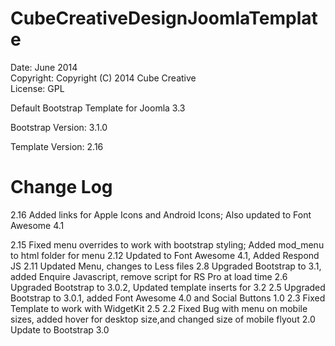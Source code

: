 CubeCreativeDesignJoomlaTemplate
================================
Date:	June 2014 <br>
Copyright:	Copyright (C) 2014 Cube Creative <br>
License:	GPL

Default Bootstrap Template for Joomla 3.3

Bootstrap Version:	3.1.0

Template Version:	2.16

Change Log
=================================
2.16 Added links for Apple Icons and Android Icons; Also updated to Font Awesome 4.1

2.15 Fixed menu overrides to work with bootstrap styling; Added mod_menu to html folder for menu
2.12 Updated to Font Awesome 4.1, Added Respond JS
2.11 Updated Menu, changes to Less files
2.8  Upgraded Bootstrap to 3.1, added Enquire Javascript, remove script for RS Pro at load time
2.6  Upgraded Bootstrap to 3.0.2, Updated template inserts for 3.2
2.5  Upgraded Bootstrap to 3.0.1, added Font Awesome 4.0 and Social Buttons 1.0
2.3  Fixed Template to work with WidgetKit 2.5
2.2  Fixed Bug with menu on mobile sizes, added hover for desktop size,and changed size of mobile flyout
2.0  Update to Bootstrap 3.0
